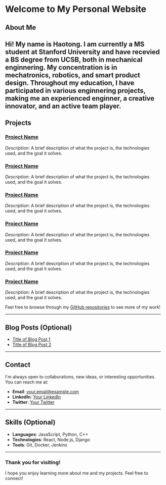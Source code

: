 # Welcome to My Personal Website

## About Me
Hi! My name is Haotong. I am currently a MS student at Stanford University and have recevied a BS degree from UCSB, both in mechanical enginnering. My concentration is in mechatronics, robotics, and smart product design. Throughout my education, I have participated in various enginnering projects, making me an experienced enginner, a creative innovator, and an active team player.
---

## Projects

### [Project Name](https://github.com/haotonghan/haotonghan.github.io/stair_robot)
*Description*: A brief description of what the project is, the technologies used, and the goal it solves.

### [Project Name](https://github.com/yourusername/project-repo)
*Description*: A brief description of what the project is, the technologies used, and the goal it solves.

### [Project Name](https://github.com/yourusername/project-repo)
*Description*: A brief description of what the project is, the technologies used, and the goal it solves.

### [Project Name](https://github.com/yourusername/project-repo)
*Description*: A brief description of what the project is, the technologies used, and the goal it solves.

### [Project Name](https://github.com/yourusername/project-repo)
*Description*: A brief description of what the project is, the technologies used, and the goal it solves.

### [Project Name](https://github.com/yourusername/project-repo)
*Description*: A brief description of what the project is, the technologies used, and the goal it solves.



Feel free to browse through my [GitHub repositories](https://github.com/yourusername) to see more of my work!

---

## Blog Posts (Optional)
- [Title of Blog Post 1](https://link-to-blog-post.com)
- [Title of Blog Post 2](https://link-to-blog-post.com)

---

## Contact
I'm always open to collaborations, new ideas, or interesting opportunities. You can reach me at:
- **Email**: [your.email@example.com](mailto:your.email@example.com)
- **LinkedIn**: [Your LinkedIn](https://www.linkedin.com/in/yourusername)
- **Twitter**: [Your Twitter](https://twitter.com/yourusername)

---

## Skills (Optional)
- **Languages**: JavaScript, Python, C++
- **Technologies**: React, Node.js, Django
- **Tools**: Git, Docker, Jenkins

---

### Thank you for visiting!
I hope you enjoy learning more about me and my projects. Feel free to connect!
